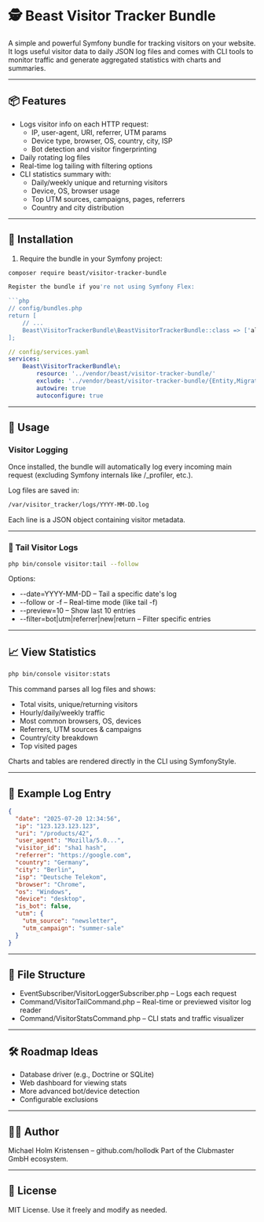 # 🕵️ Beast Visitor Tracker Bundle

A simple and powerful Symfony bundle for tracking visitors on your website. It logs useful visitor data to daily JSON log files and comes with CLI tools to monitor traffic and generate aggregated statistics with charts and summaries.

---

## 📦 Features

- Logs visitor info on each HTTP request:
  - IP, user-agent, URI, referrer, UTM params
  - Device type, browser, OS, country, city, ISP
  - Bot detection and visitor fingerprinting
- Daily rotating log files
- Real-time log tailing with filtering options
- CLI statistics summary with:
  - Daily/weekly unique and returning visitors
  - Device, OS, browser usage
  - Top UTM sources, campaigns, pages, referrers
  - Country and city distribution

---

## 🚀 Installation

1. Require the bundle in your Symfony project:

```bash
composer require beast/visitor-tracker-bundle

Register the bundle if you're not using Symfony Flex:

```php
// config/bundles.php
return [
    // ...
    Beast\VisitorTrackerBundle\BeastVisitorTrackerBundle::class => ['all' => true],
];
```

```yaml
// config/services.yaml
services:
    Beast\VisitorTrackerBundle\:
        resource: '../vendor/beast/visitor-tracker-bundle/'
        exclude: '../vendor/beast/visitor-tracker-bundle/{Entity,Migrations,Tests}'
        autowire: true
        autoconfigure: true
```

---

## 📝 Usage

### Visitor Logging

Once installed, the bundle will automatically log every incoming main request (excluding Symfony internals like /_profiler, etc.).

Log files are saved in:

```bash
/var/visitor_tracker/logs/YYYY-MM-DD.log
```

Each line is a JSON object containing visitor metadata.

---

### 👀 Tail Visitor Logs

```bash
php bin/console visitor:tail --follow
```

Options:

- --date=YYYY-MM-DD – Tail a specific date's log
- --follow or -f – Real-time mode (like tail -f)
- --preview=10 – Show last 10 entries
- --filter=bot|utm|referrer|new|return – Filter specific entries

---

## 📈 View Statistics

```bash
php bin/console visitor:stats
```

This command parses all log files and shows:
- Total visits, unique/returning visitors
- Hourly/daily/weekly traffic
- Most common browsers, OS, devices
- Referrers, UTM sources & campaigns
- Country/city breakdown
- Top visited pages

Charts and tables are rendered directly in the CLI using SymfonyStyle.

---

## 🧠 Example Log Entry

```json
{
  "date": "2025-07-20 12:34:56",
  "ip": "123.123.123.123",
  "uri": "/products/42",
  "user_agent": "Mozilla/5.0...",
  "visitor_id": "sha1 hash",
  "referrer": "https://google.com",
  "country": "Germany",
  "city": "Berlin",
  "isp": "Deutsche Telekom",
  "browser": "Chrome",
  "os": "Windows",
  "device": "desktop",
  "is_bot": false,
  "utm": {
    "utm_source": "newsletter",
    "utm_campaign": "summer-sale"
  }
}
```

---

## 📂 File Structure

- EventSubscriber/VisitorLoggerSubscriber.php – Logs each request
- Command/VisitorTailCommand.php – Real-time or previewed visitor log reader
- Command/VisitorStatsCommand.php – CLI stats and traffic visualizer

---

## 🛠 Roadmap Ideas

- Database driver (e.g., Doctrine or SQLite)
- Web dashboard for viewing stats
- More advanced bot/device detection
- Configurable exclusions

---

## 🧑‍💻 Author
Michael Holm Kristensen – github.com/hollodk
Part of the Clubmaster GmbH ecosystem.

---

## 📄 License

MIT License. Use it freely and modify as needed.
